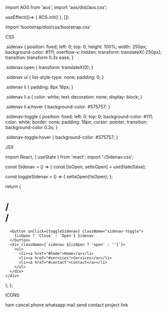import AOS from 'aos';
import 'aos/dist/aos.css';

useEffect(()=> {
    AOS.init()
}, [])

import 'bootstrap/dist/css/bootstrap.css'

CSS

.sidenav {
  position: fixed;
  left: 0;
  top: 0;
  height: 100%;
  width: 250px;
  background-color: #111;
  overflow-x: hidden;
  transform: translateX(-250px);
  transition: transform 0.3s ease;
}

.sidenav.open {
  transform: translateX(0);
}

.sidenav ul {
  list-style-type: none;
  padding: 0;
}

.sidenav li {
  padding: 8px 16px;
}

.sidenav li a {
  color: white;
  text-decoration: none;
  display: block;
}

.sidenav li a:hover {
  background-color: #575757;
}

.sidenav-toggle {
  position: fixed;
  left: 0;
  top: 0;
  background-color: #111;
  color: white;
  border: none;
  padding: 16px;
  cursor: pointer;
  transition: background-color 0.3s;
}

.sidenav-toggle:hover {
  background-color: #575757;
}

JSX

import React, { useState } from 'react';
import './Sidenav.css';

const Sidenav = () => {
  const [isOpen, setIsOpen] = useState(false);

  const toggleSidenav = () => {
    setIsOpen(!isOpen);
  };

  return (
   # /*<div>*/
      <button onClick={toggleSidenav} className="sidenav-toggle">
        {isOpen ? 'Close' : 'Open'} Sidenav
      </button>
      <div className={`sidenav ${isOpen ? 'open' : ''}`}>
        <ul>
          <li><a href="#home">Home</a></li>
          <li><a href="#services">Services</a></li>
          <li><a href="#contact">Contact</a></li>
        </ul>
      </div>
    </div>
  );
};

ICONS

ham
<List size={32} />
cancel
<X size={32} />
phone
<PhoneCall size={32} weight="fill" />
whatsapp
<WhatsappLogo size={32} weight="fill" />
mail
<Envelope size={32} weight="bold" />
send
<PaperPlaneTilt size={32} weight="fill" />
contact
<User size={32} weight="fill" />
project
<ProjectorScreen size={32} weight="fill" />
link
<Link size={32} />

